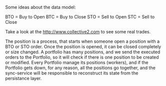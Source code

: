 Some ideas about the data model:

BTO = Buy to Open
BTC = Buy to Close
STO = Sell to Open
STC = Sell to Close

Take a look at the http://www.collective2.com to see some real trades.


The position is a process, that starts when someone open a position with a BTO or STO order. Once the position is opened, it can be closed completely or size changed. A portfolio has many positions, and we send the executed orders to the Portfolio, so it will check if there is one position to be created or modified. Every Portfolio manage its positions (workers), and if the Portfolio gets down, for any reason, all the positions go together, and the sync-service will be responsible to reconstruct its state from the persistance layer. 
